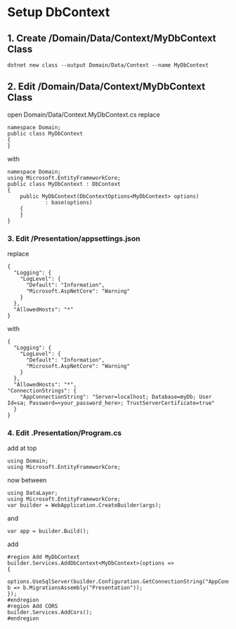 # Setup DbContext
## 1. Create /Domain/Data/Context/MyDbContext Class
```
dotnet new class --output Domain/Data/Context --name MyDbContext
```
## 2. Edit /Domain/Data/Context/MyDbContext Class
open Domain/Data/Context.MyDbContext.cs
replace
```
namespace Domain;
public class MyDbContext
{
}
```
with
```
namespace Domain;
using Microsoft.EntityFrameworkCore;
public class MyDbContext : DbContext
{
    public MyDbContext(DbContextOptions<MyDbContext> options)
            : base(options)
    {
    }
}
```
### 3. Edit /Presentation/appsettings.json
replace
```
{
  "Logging": {
    "LogLevel": {
      "Default": "Information",
      "Microsoft.AspNetCore": "Warning"
    }
  },
  "AllowedHosts": "*"
}
```
with
```
{
  "Logging": {
    "LogLevel": {
      "Default": "Information",
      "Microsoft.AspNetCore": "Warning"
    }
  },
  "AllowedHosts": "*",
"ConnectionStrings": {
    "AppConnectionString": "Server=localhost; Database=myDb; User Id=sa; Password=<your_password_here>; TrustServerCertificate=true"
  }
}
```
### 4. Edit .Presentation/Program.cs
add at top
```
using Domain;
using Microsoft.EntityFrameworkCore;
```
now between
```
using DataLayer;
using Microsoft.EntityFrameworkCore;
var builder = WebApplication.CreateBuilder(args);
```
and
```
var app = builder.Build();
```
add
```
#region Add MyDbContext
builder.Services.AddDbContext<MyDbContext>(options =>
{
    options.UseSqlServer(builder.Configuration.GetConnectionString("AppConnectionString"), b => b.MigrationsAssembly("Presentation"));
});
#endregion
#region Add CORS
builder.Services.AddCors();
#endregion

```
